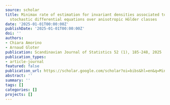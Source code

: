```yaml
---
source: scholar
title: Minimax rate of estimation for invariant densities associated to continuous
  stochastic differential equations over anisotropic Hölder classes
date: '2025-01-01T00:00:00Z'
publishDate: '2025-01-01T00:00:00Z'
doi: ''
authors:
- Chiara Amorino
- Arnaud Gloter
publication: Scandinavian Journal of Statistics 52 (1), 185-248, 2025
publication_types:
- article-journal
featured: false
publication_url: https://scholar.google.com/scholar?oi=bibs&hl=en&q=Minimax+rate+of+estimation+for+invariant+densities+associated+to+continuous+stochastic+differential+equations+over+anisotropic+Hölder+classes
abstract: ''
summary: ''
tags: []
categories: []
projects: []
---
```

